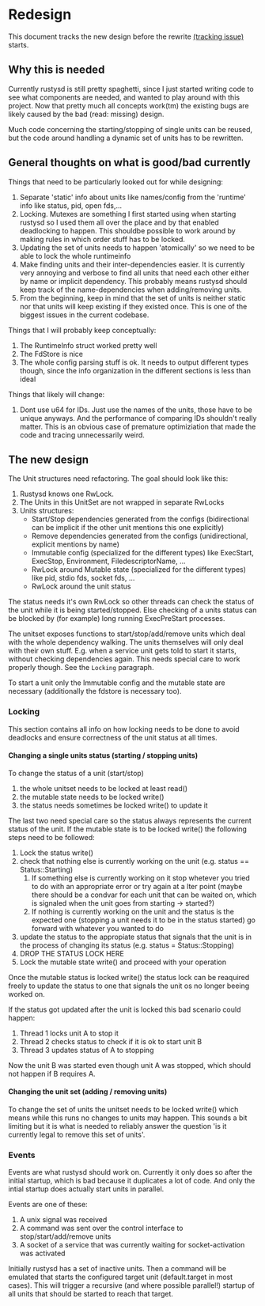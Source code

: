 # Redesign
This document tracks the new design before the rewrite [(tracking issue)](https://github.com/KillingSpark/rustysd/issues/35) starts.

## Why this is needed 
Currently rustysd is still pretty spaghetti, since I just started writing code to see what components are needed, and wanted to play around with this project. Now that pretty much all concepts work(tm) the existing bugs are likely caused by the bad (read: missing) design.

Much code concerning the starting/stopping of single units can be reused, but the code around handling a dynamic set of units has to be rewritten.

## General thoughts on what is good/bad currently

Things that need to be particularly looked out for while designing:
1. Separate 'static' info about units like names/config from the 'runtime' info like status, pid, open fds,...
1. Locking. Mutexes are something I first started using when starting rustysd so I used them all over the place and by that enabled deadlocking to happen. This shouldbe possible to work around by making rules in which order stuff has to be locked.
1. Updating the set of units needs to happen 'atomically' so we need to be able to lock the whole runtimeinfo
1. Make finding units and their inter-dependencies easier. It is currently very annoying and verbose to find all units that need each other either by name or implicit dependency. This probably means rustysd should keep track of the name-dependencies when adding/removing units.
1. From the beginning, keep in mind that the set of units is neither static nor that units will keep existing if they existed once. This is one of the biggest issues in the current codebase.

Things that I will probably keep conceptually:
1. The RuntimeInfo struct worked pretty well
1. The FdStore is nice
1. The whole config parsing stuff is ok. It needs to output different types though, since the info organization in the different sections is less than ideal

Things that likely will change:
1. Dont use u64 for IDs. Just use the names of the units, those have to be unique anyways. And the performance of comparing IDs shouldn't really matter. This is 
    an obvious case of premature optimiziation that made the code and tracing unnecessarily weird.

## The new design
The Unit structures need refactoring. The goal should look like this:

1. Rustysd knows one RwLock<UnitSet>.
1. The Units in this UnitSet are not wrapped in separate RwLocks
1. Units structures:
    * Start/Stop dependencies generated from the configs (bidirectional can be implicit if the other unit mentions this one explicitly)
    * Remove dependencies generated from the configs (unidirectional, explicit mentions by name)
    * Immutable config (specialized for the different types) like ExecStart, ExecStop, Environment, FiledescriptorName, ...
    * RwLock around Mutable state (specialized for the different types) like pid, stdio fds, socket fds, ...
    * RwLock around the unit status

The status needs it's own RwLock so other threads can check the status of the unit while it is being started/stopped. Else checking of a units status 
can be blocked by (for example) long running ExecPreStart processes. 

The unitset exposes functions to start/stop/add/remove units which deal with the whole dependency walking. The units themselves will only deal with their
own stuff. E.g. when a service unit gets told to start it starts, without checking dependencies again. This needs special care to work properly though. See the
`Locking` paragraph.

To start a unit only the Immutable config and the mutable state are necessary (additionally the fdstore is necessary too).

### Locking
This section contains all info on how locking needs to be done to avoid deadlocks and ensure correctness of the unit status at all times. 

#### Changing a single units status (starting / stopping units)
To change the status of a unit (start/stop) 
1. the whole unitset needs to be locked at least read()
1. the mutable state needs to be locked write()
1. the status needs sometimes be locked write() to update it

The last two need special care so the status always represents the current status of the unit. If the mutable state is to be locked write() the following
steps need to be followed:
1. Lock the status write()
1. check that nothing else is currently working on the unit (e.g. status == Status::Starting)
    1. If something else is currently working on it stop whetever you tried to do with an appropriate error or try again at a lter point 
        (maybe there should be a condvar for each unit that can be waited on, which is signaled when the unit goes from starting -> started?)
    1. If nothing is currently working on the unit and the status is the expected one (stopping a unit needs it to be in the status started) go 
        forward with whatever you wanted to do
1. update the status to the appropiate status that signals that the unit is in the process of changing its status (e.g. status = Status::Stopping)
1. DROP THE STATUS LOCK HERE
1. Lock the mutable state write() and proceed with your operation

Once the mutable status is locked write() the status lock can be reaquired freely to update the status to one that signals the unit os no longer beeing worked on.

If the status got updated after the unit is locked this bad scenario could happen:
1. Thread 1 locks unit A to stop it
1. Thread 2 checks status to check if it is ok to start unit B
1. Thread 3 updates status of A to stopping

Now the unit B was started even though unit A was stopped, which should not happen if B requires A.

#### Changing the unit set (adding / removing units)
To change the set of units the unitset needs to be locked write() which means while this runs no changes to units may happen.
This sounds a bit limiting but it is what is needed to reliably answer the question 'is it currently legal to remove this set of units'.

### Events
Events are what rustysd should work on. Currently it only does so after the initial startup, which is bad because it duplicates a lot of code. And 
only the intial startup does actually start units in parallel.

Events are one of these:
1. A unix signal was received
1. A command was sent over the control interface to stop/start/add/remove units
1. A socket of a service that was currently waiting for socket-activation was activated

Initially rustysd has a set of inactive units. Then a command will be emulated that starts the configured target unit (default.target in most cases).
This will trigger a recursive (and where possible parallel!) startup of all units that should be started to reach that target.